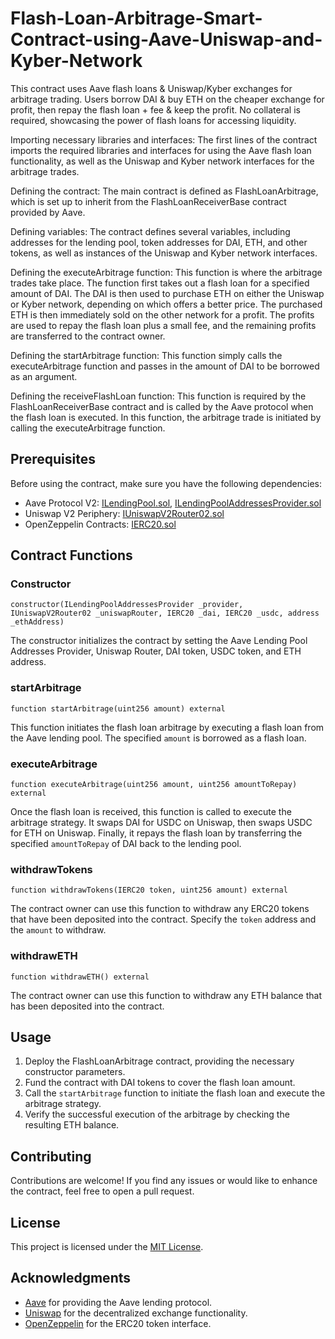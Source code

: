 # Flash-Loan-Arbitrage-Smart-Contract-using-Aave-Uniswap-and-Kyber-Network
This contract uses Aave flash loans &amp; Uniswap/Kyber exchanges for arbitrage trading. Users borrow DAI &amp; buy ETH on the cheaper exchange for profit, then repay the flash loan + fee &amp; keep the profit. No collateral is required, showcasing the power of flash loans for accessing liquidity.


Importing necessary libraries and interfaces:
The first lines of the contract imports the required libraries and interfaces for using the Aave flash loan functionality, as well as the Uniswap and Kyber network interfaces for the arbitrage trades.

Defining the contract:
The main contract is defined as FlashLoanArbitrage, which is set up to inherit from the FlashLoanReceiverBase contract provided by Aave.

Defining variables:
The contract defines several variables, including addresses for the lending pool, token addresses for DAI, ETH, and other tokens, as well as instances of the Uniswap and Kyber network interfaces.

Defining the executeArbitrage function:
This function is where the arbitrage trades take place. The function first takes out a flash loan for a specified amount of DAI. The DAI is then used to purchase ETH on either the Uniswap or Kyber network, depending on which offers a better price. The purchased ETH is then immediately sold on the other network for a profit. The profits are used to repay the flash loan plus a small fee, and the remaining profits are transferred to the contract owner.

Defining the startArbitrage function:
This function simply calls the executeArbitrage function and passes in the amount of DAI to be borrowed as an argument.

Defining the receiveFlashLoan function:
This function is required by the FlashLoanReceiverBase contract and is called by the Aave protocol when the flash loan is executed. In this function, the arbitrage trade is initiated by calling the executeArbitrage function.

## Prerequisites

Before using the contract, make sure you have the following dependencies:

- Aave Protocol V2: [ILendingPool.sol](https://github.com/aave/protocol-v2/blob/master/contracts/interfaces/ILendingPool.sol), [ILendingPoolAddressesProvider.sol](https://github.com/aave/protocol-v2/blob/master/contracts/interfaces/ILendingPoolAddressesProvider.sol)
- Uniswap V2 Periphery: [IUniswapV2Router02.sol](https://github.com/Uniswap/uniswap-v2-periphery/blob/master/contracts/interfaces/IUniswapV2Router02.sol)
- OpenZeppelin Contracts: [IERC20.sol](https://github.com/OpenZeppelin/openzeppelin-contracts/blob/master/contracts/token/ERC20/IERC20.sol)

## Contract Functions

### Constructor

```solidity
constructor(ILendingPoolAddressesProvider _provider, IUniswapV2Router02 _uniswapRouter, IERC20 _dai, IERC20 _usdc, address _ethAddress)
```

The constructor initializes the contract by setting the Aave Lending Pool Addresses Provider, Uniswap Router, DAI token, USDC token, and ETH address.

### startArbitrage

```solidity
function startArbitrage(uint256 amount) external
```

This function initiates the flash loan arbitrage by executing a flash loan from the Aave lending pool. The specified `amount` is borrowed as a flash loan.

### executeArbitrage

```solidity
function executeArbitrage(uint256 amount, uint256 amountToRepay) external
```

Once the flash loan is received, this function is called to execute the arbitrage strategy. It swaps DAI for USDC on Uniswap, then swaps USDC for ETH on Uniswap. Finally, it repays the flash loan by transferring the specified `amountToRepay` of DAI back to the lending pool.

### withdrawTokens

```solidity
function withdrawTokens(IERC20 token, uint256 amount) external
```

The contract owner can use this function to withdraw any ERC20 tokens that have been deposited into the contract. Specify the `token` address and the `amount` to withdraw.

### withdrawETH

```solidity
function withdrawETH() external
```

The contract owner can use this function to withdraw any ETH balance that has been deposited into the contract.

## Usage

1. Deploy the FlashLoanArbitrage contract, providing the necessary constructor parameters.
2. Fund the contract with DAI tokens to cover the flash loan amount.
3. Call the `startArbitrage` function to initiate the flash loan and execute the arbitrage strategy.
4. Verify the successful execution of the arbitrage by checking the resulting ETH balance.

## Contributing

Contributions are welcome! If you find any issues or would like to enhance the contract, feel free to open a pull request.

## License

This project is licensed under the [MIT License](LICENSE).

## Acknowledgments

- [Aave](https://aave.com/) for providing the Aave lending protocol.
- [Uniswap](https://uniswap.org/) for the decentralized exchange functionality.
- [OpenZeppelin](https://openzeppelin.com/) for the ERC20 token interface.
